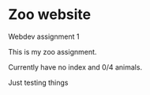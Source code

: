 # Zoo website
 Webdev assignment 1

This is my zoo assignment.

Currently have no index and 0/4 animals.

Just testing things